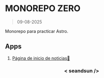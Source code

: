 # MONOREPO ZERO

>09-08-2025

Monorepo para practicar Astro.

## Apps

1. [Página de inicio de noticias🔗](https://seandsun.github.io/monorepo-zero-astro/01-news-homepage/)

<h3 align="center">< seandsun /></h3>